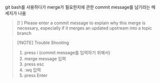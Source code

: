 
git bash를 사용하다가 merge가 필요한지에 관한 commit message를 남기라는 메세지가 나옴


> [! ] 
> Please enter a commit message to explain why this merge is necessary, especially if it merges an updated upstream into a topic branch


> [!NOTE] Trouble Shooting
> 1. press i (commit message를 입력하기 위해서)
> 2. merge message 입력
> 3. press esc
> 4. :wq 입력
> 5. press Enter






